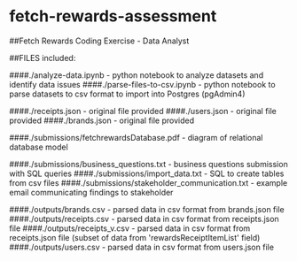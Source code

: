 # fetch-rewards-assessment
##Fetch Rewards Coding Exercise - Data Analyst

##FILES included:

####./analyze-data.ipynb - python notebook to analyze datasets and identify data issues
####./parse-files-to-csv.ipynb - python notebook to parse datasets to csv format to import into Postgres (pgAdmin4)

####./receipts.json - original file provided
####./users.json - original file provided
####./brands.json - original file provided

####./submissions/fetchrewardsDatabase.pdf - diagram of relational database model

####./submissions/business_questions.txt - business questions submission with SQL queries
####./submissions/import_data.txt - SQL to create tables from csv files
####./submissions/stakeholder_communication.txt - example email communicating findings to stakeholder

####./outputs/brands.csv - parsed data in csv format from brands.json file
####./outputs/receipts.csv - parsed data in csv format from receipts.json file
####./outputs/receipts_v.csv - parsed data in csv format from receipts.json file (subset of data from 'rewardsReceiptItemList' field)
####./outputs/users.csv - parsed data in csv format from users.json file